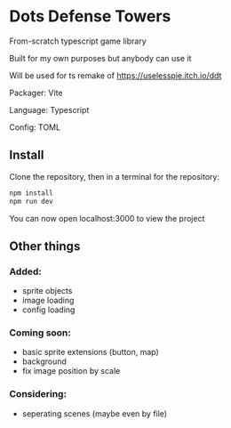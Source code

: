 # Dots Defense Towers

From-scratch typescript game library

Built for my own purposes but anybody can use it

Will be used for ts remake of https://uselesspie.itch.io/ddt

Packager: Vite

Language: Typescript

Config: TOML

## Install

Clone the repository, then in a terminal for the repository:

```sh
npm install
npm run dev
```

You can now open localhost:3000 to view the project

## Other things

### Added:

-   sprite objects
-   image loading
-   config loading

### Coming soon:

-   basic sprite extensions (button, map)
-   background
-   fix image position by scale

### Considering:

-   seperating scenes (maybe even by file)

